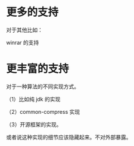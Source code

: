 # 更多的支持

对于其他比如：

winrar 的支持

# 更丰富的支持

对于一种算法的不同实现方式。

（1）比如纯 jdk 的实现

（2）common-compress 实现

（3）开源框架的实现。
    
或者说这种实现的细节应该隐藏起来。不对外部暴露。
